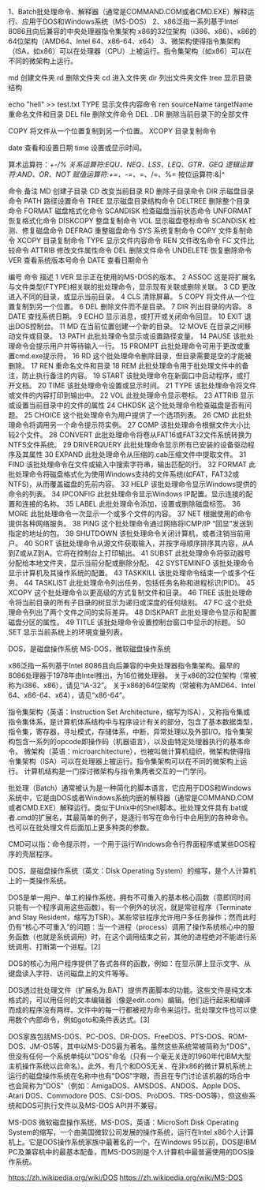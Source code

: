1、Batch批处理命令、解释器（通常是COMMAND.COM或者CMD.EXE）解释运行、应用于DOS和Windows系统（MS-DOS）
2、x86泛指一系列基于Intel 8086且向后兼容的中央处理器指令集架构
   x86的32位架构（i386、x86）、x86的64位架构（AMD64、Intel 64、x86-64、x64）
3、微架构使得指令集架构（ISA，如x86）可以在处理器（CPU）上被运行。指令集架构（如x86）可以在不同的微架构上运行。



md 创建文件夹
rd  删除文件夹
cd 进入文件夹
dir 列出文件夹文件
tree 显示目录结构

echo "hell" >> test.txt
TYPE	显示文件内容命令
ren sourceName targetName 重命名文件和目录
DEL	file 删除文件命令
DEL . DR 删除当前目录下的全部文件

COPY	将文件从一个位置复制到另一个位置。
XCOPY	目录复制命令


date 查看和设置日期
time 设置或显示时间。


算术运算符：+-*/%
关系运算符:EQU、NEQ、LSS、LEQ、GTR、GEQ
逻辑运算符:AND、OR、NOT
赋值运算符:+=、-=、*=、/=、%=
按位运算符:&|^


命令	备注
MD	创建子目录
CD	改变当前目录
RD	删除子目录命令
DIR	示磁盘目录命令
PATH	路径设置命令
TREE	显示磁盘目录结构命令
DELTREE	删除整个目录命令
FORMAT	磁盘格式化命令
SCANDISK	检查磁盘当前状态命令
UNFORMAT	恢复格式化命令
DISKCOPY	整盘复制命令
VOL	显示磁盘卷标命令
SCANDISK	检测、修复磁盘命令
DEFRAG	重整磁盘命令
SYS	系统复制命令
COPY	文件复制命令
XCOPY	目录复制命令
TYPE	显示文件内容命令
REN	文件改名命令
FC	文件比较命令
ATTRIB	修改文件属性命令
DEL	删除文件命令
UNDELETE	恢复删除命令
VER	查看系统版本号命令
DATE	查看日期命令


编号	命令	描述
1	VER	显示正在使用的MS-DOS的版本。
2	ASSOC	这是将扩展名与文件类型(FTYPE)相关联的批处理命令，显示现有关联或删除关联。
3	CD	更改进入不同的目录，或显示当前目录。
4	CLS	 清除屏幕。
5	COPY	将文件从一个位置复制到另一个位置。
6	DEL	删除文件而不是目录。
7	DIR	列出目录的内容。
8	DATE	查找系统日期。
9	ECHO	显示消息，或打开或关闭命令回显。
10	EXIT	退出DOS控制台。
11	MD	在当前位置创建一个新的目录。
12	MOVE	在目录之间移动文件或目录。
13	PATH	此批处理命令显示或设置路径变量。
14	PAUSE	该批处理命令会提示用户并等待输入一行。
15	PROMPT	此批处理命令可用于更改或重置cmd.exe提示符。
16	RD	这个批处理命令删除目录，但目录需要是空的才能被删除。
17	REN	重命名文件和目录
18	REM	此批处理命令用于批处理文件中的备注，防止执行备注的内容。
19	START	该批处理命令在新窗口中启动程序，或打开文档。
20	TIME	该批处理命令设置或显示时间。
21	TYPE	该批处理命令将文件或文件的内容打印到输出中。
22	VOL	此批处理命令显示卷标。
23	ATTRIB	显示或设置当前目录中的文件的属性
24	CHKDSK	这个批处理命令检查磁盘是否有问题。
25	CHOICE	这个批处理命令为用户提供了一个选项列表。
26	CMD	此批处理命令将调用另一个命令提示符实例。
27	COMP	该批处理命令根据文件大小比较2个文件。
28	CONVERT	此批处理命令将卷从FAT16或FAT32文件系统转换为NTFS文件系统。
29	DRIVERQUERY	此批处理命令显示所有已安装的设备驱动程序及其属性
30	EXPAND	此批处理命令从压缩的.cab压缩文件中提取文件。
31	FIND	该批处理命令在文件或输入中搜索字符串，输出匹配的行。
32	FORMAT	此批处理命令将磁盘格式化为使用Windows支持的文件系统(如FAT，FAT32或NTFS)，从而覆盖磁盘的先前内容。
33	HELP	该批处理命令显示Windows提供的命令的列表。
34	IPCONFIG	此批处理命令显示Windows IP配置。显示连接的配置和连接的名称。
35	LABEL	此批处理命令添加，设置或删除磁盘标签。
36	MORE	此批处理命令一次显示一个或多个文件的内容。
37	NET	根据使用的命令提供各种网络服务。
38	PING	这个批处理命令通过网络将ICMP/IP “回显”发送到指定的地址的包。
39	SHUTDOWN	该批处理命令关闭计算机，或者注销当前用户。
40	SORT	该批处理命令从源文件获取输入，并按字母顺序排序其内容，从A到Z或从Z到A。它将在控制台上打印输出。
41	SUBST	此批处理命令将驱动器号分配给本地文件夹，显示当前分配或删除分配。
42	SYSTEMINFO	该批处理命令显示计算机及其操作系统的配置。
43	TASKKILL	该批处理命令结束一个或多个任务。
44	TASKLIST	此批处理命令列出任务，包括任务名称和进程标识(PID)。
45	XCOPY	这个批处理命令以更高级的方式复制文件和目录。
46	TREE	该批处理命令将当前目录的所有子目录的树显示为递归或深度的任何级别。
47	FC	这个批处理命令列出了两个文件之间的实际差异。
48	DISKPART	此批处理命令显示和配置磁盘分区的属性。
49	TITLE	该批处理命令设置控制台窗口中显示的标题。
50	SET	显示当前系统上的环境变量列表。




DOS，是磁盘操作系统
MS-DOS，微软磁盘操作系统

x86泛指一系列基于Intel 8086且向后兼容的中央处理器指令集架构。最早的8086处理器于1978年由Intel推出，为16位微处理器。
关于x86的32位架构（常被称为i386、x86），请见“IA-32”。
关于x86的64位架构（常被称为AMD64、Intel 64、x86-64、x64），请见“x86-64”。
 
指令集架构（英语：Instruction Set Architecture，缩写为ISA），又称指令集或指令集体系，是计算机体系结构中与程序设计有关的部分，包含了基本数据类型，指令集，寄存器，寻址模式，存储体系，中断，异常处理以及外部I/O。指令集架构包含一系列的opcode即操作码（机器语言），以及由特定处理器执行的基本命令。
微架构（英语：microarchitecture），也被叫做计算机组织，微架构使得指令集架构（ISA）可以在处理器上被运行。指令集架构可以在不同的微架构上运行。 计算机结构是一门探讨微架构与指令集两者交互的一门学问。



批处理（Batch）通常被认为是一种简化的脚本语言，它应用于DOS和Windows系统中，它是由DOS或者Windows系统内嵌的解释器（通常是COMMAND.COM或者CMD.EXE）解释运行。类似于Unix中的Shell脚本。批处理文件具有.bat或者.cmd的扩展名，其最简单的例子，是逐行书写在命令行中会用到的各种命令。也可以在批处理文件后面加上更多种类的参数。


CMD可以指：命令提示符，一个用于运行Windows命令行界面程序或某些DOS程序的壳层程序。


DOS，是磁盘操作系统（英文：Disk Operating System）的缩写，是个人计算机上的一类操作系统。

DOS是单一用户、单工的操作系统，拥有不可重入的基本核心函数（意即同时间只能有一个程序调用这些函数）。有一个例外的状况，就是常驻程序（Terminate and Stay Resident，缩写为TSR）。某些常驻程序允许用户多任务操作；然而此时仍有“核心不可重入”的问题：当一个进程（process）调用了操作系统核心中的服务函数（也就是系统调用）时，在这个调用结束之前，其他的进程绝对不能进行系统调用、打断第一个进程。[2]

DOS的核心为用户程序提供了各式各样的函数，例如：在显示屏上显示文字、从键盘读入字符、访问磁盘上的文件等等。

DOS透过批处理文件（扩展名为.BAT）提供界面脚本的功能。这些文件是纯文本格式的，可以用任何的文本编辑器（像是edit.com）编辑。他们运行起来和编译而成的程序没有两样。文件中的每一行都被视为命令来运行。批处理文件也可以使用数个内部命令，例如goto和条件表达式。[3]

DOS家族包括MS-DOS、PC-DOS、DR-DOS、FreeDOS、PTS-DOS、ROM-DOS、JM-OS等，其中以MS-DOS最为著名。虽然这些系统常被简称为"DOS"，但没有任何一个系统单纯以"DOS"命名（只有一个毫无关连的1960年代IBM大型主机操作系统以此命名）。此外，有几个和DOS无关、在非x86的微计算机系统上运行的磁盘操作系统在名称中也有"DOS"字眼，而且在专门讨论该机器的场合中也会简称为"DOS"（例如：AmigaDOS、AMSDOS、ANDOS、Apple DOS、Atari DOS、Commodore DOS、CSI-DOS、ProDOS、TRS-DOS等），但这些系统和DOS可执行文件以及MS-DOS API并不兼容。


MS-DOS
微软磁盘操作系统，MS-DOS，英语：MicroSoft Disk Operating System的缩写，一个由美国微软公司发展的操作系统，运行在Intel x86个人计算机上。它是DOS操作系统家族中最著名的一个，在Windows 95以前，DOS是IBM PC及兼容机中的最基本配备，而MS-DOS则是个人计算机中最普遍使用的DOS操作系统。









https://zh.wikipedia.org/wiki/DOS
https://zh.wikipedia.org/wiki/MS-DOS



